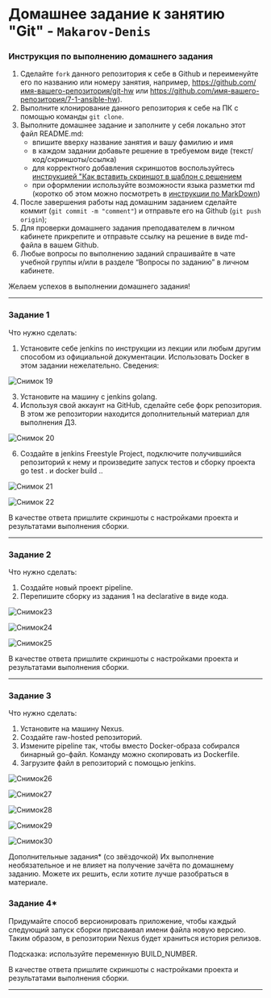 # Домашнее задание к занятию "Git" - `Makarov-Denis`


### Инструкция по выполнению домашнего задания

   1. Сделайте `fork` данного репозитория к себе в Github и переименуйте его по названию или номеру занятия, например, https://github.com/имя-вашего-репозитория/git-hw или  https://github.com/имя-вашего-репозитория/7-1-ansible-hw).
   2. Выполните клонирование данного репозитория к себе на ПК с помощью команды `git clone`.
   3. Выполните домашнее задание и заполните у себя локально этот файл README.md:
      - впишите вверху название занятия и вашу фамилию и имя
      - в каждом задании добавьте решение в требуемом виде (текст/код/скриншоты/ссылка)
      - для корректного добавления скриншотов воспользуйтесь [инструкцией "Как вставить скриншот в шаблон с решением](https://github.com/netology-code/sys-pattern-homework/blob/main/screen-instruction.md)
      - при оформлении используйте возможности языка разметки md (коротко об этом можно посмотреть в [инструкции  по MarkDown](https://github.com/netology-code/sys-pattern-homework/blob/main/md-instruction.md))
   4. После завершения работы над домашним заданием сделайте коммит (`git commit -m "comment"`) и отправьте его на Github (`git push origin`);
   5. Для проверки домашнего задания преподавателем в личном кабинете прикрепите и отправьте ссылку на решение в виде md-файла в вашем Github.
   6. Любые вопросы по выполнению заданий спрашивайте в чате учебной группы и/или в разделе “Вопросы по заданию” в личном кабинете.
   
Желаем успехов в выполнении домашнего задания!
   
---

### Задание 1
Что нужно сделать:

1. Установите себе jenkins по инструкции из лекции или любым другим способом из официальной документации. Использовать Docker в этом задании нежелательно.
Сведения:

![Снимок 19](https://github.com/Makarov-Denis/ci_cd_2gh/assets/148921246/d0a7b99f-6263-45c7-bec9-ecf46fe95c7f)

3. Установите на машину с jenkins golang.
4. Используя свой аккаунт на GitHub, сделайте себе форк репозитория. В этом же репозитории находится дополнительный материал для выполнения ДЗ.

![Снимок 20](https://github.com/Makarov-Denis/ci_cd_2gh/assets/148921246/2f811c31-561c-43bf-9842-825c34cf781c)

6. Создайте в jenkins Freestyle Project, подключите получившийся репозиторий к нему и произведите запуск тестов и сборку проекта go test . и docker build ..
   
![Снимок 21](https://github.com/Makarov-Denis/ci_cd_2gh/assets/148921246/a8ec66b0-8180-45fe-b49c-74ac6074d777)

![Снимок 22](https://github.com/Makarov-Denis/ci_cd_2gh/assets/148921246/182cdd70-40b2-4e7d-8210-c4975ff6c90a)

В качестве ответа пришлите скриншоты с настройками проекта и результатами выполнения сборки.

---

### Задание 2
Что нужно сделать:

1. Создайте новый проект pipeline.
2. Перепишите сборку из задания 1 на declarative в виде кода.

![Снимок23](https://github.com/Makarov-Denis/ci_cd_2gh/assets/148921246/20b7d082-55af-4223-8d28-4121113cd4ae)

![Снимок24](https://github.com/Makarov-Denis/ci_cd_2gh/assets/148921246/4c9b19d2-c645-4185-8a3d-3e6abd977331)

![Снимок25](https://github.com/Makarov-Denis/ci_cd_2gh/assets/148921246/e14b85a3-f233-47e8-9086-5e7be3e09019)

В качестве ответа пришлите скриншоты с настройками проекта и результатами выполнения сборки.

---

### Задание 3
Что нужно сделать:

1. Установите на машину Nexus.
2. Создайте raw-hosted репозиторий.
3. Измените pipeline так, чтобы вместо Docker-образа собирался бинарный go-файл. Команду можно скопировать из Dockerfile.
4. Загрузите файл в репозиторий с помощью jenkins.

![Снимок26](https://github.com/Makarov-Denis/ci_cd_2gh/assets/148921246/6805176f-369f-4998-b523-61d456c33a63)

![Снимок27](https://github.com/Makarov-Denis/ci_cd_2gh/assets/148921246/8f87aae3-4aac-4b98-aac9-59f2944fc1d1)

![Снимок28](https://github.com/Makarov-Denis/ci_cd_2gh/assets/148921246/0b7db266-8be9-4d66-ad47-c54a225880c6)

![Снимок29](https://github.com/Makarov-Denis/ci_cd_2gh/assets/148921246/0f8b9206-0bfc-4f5f-ad4c-59838e5483e1)


![Снимок30](https://github.com/Makarov-Denis/ci_cd_2gh/assets/148921246/16fab9f2-f92b-449d-8317-32f66e72ab9b)

Дополнительные задания* (со звёздочкой)
Их выполнение необязательное и не влияет на получение зачёта по домашнему заданию. Можете их решить, если хотите лучше разобраться в материале.

### Задание 4*

Придумайте способ версионировать приложение, чтобы каждый следующий запуск сборки присваивал имени файла новую версию. Таким образом, в репозитории Nexus будет храниться история релизов.

Подсказка: используйте переменную BUILD_NUMBER.

В качестве ответа пришлите скриншоты с настройками проекта и результатами выполнения сборки.

---

